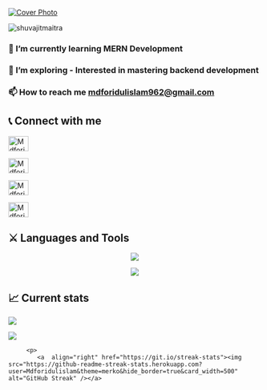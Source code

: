 [![Cover Photo](https://github.com/Mdforidulislam/Mdforidulislam/blob/main/Blue%20Yellow%20Futuristic%20Virtual%20Technology%20Blog%20Banner.png?raw=true "Cover Photo")](https://www.linkedin.com/in/foridul/)

<p align="left"> <img src="https://komarev.com/ghpvc/?username=shuvajitmaitra&label=Profile%20views&color=0e75b6&style=flat" alt="shuvajitmaitra" /> </p>



### 🌱 I’m currently learning **MERN Development**
### 🔭 I’m exploring - Interested in mastering backend development 
### 📫 How to reach me **mdforidulislam962@gmail.com**


## 📞 Connect with me
<p align="left">

<a  href="#" target="blank"><img align="center" src="https://raw.githubusercontent.com/rahuldkjain/github-profile-readme-generator/master/src/images/icons/Social/twitter.svg" alt="Mdforidulislam" height="30" width="40" /></a>


<a  href="https://www.linkedin.com/in/foridul" target="blank"><img align="center" src="https://raw.githubusercontent.com/rahuldkjain/github-profile-readme-generator/master/src/images/icons/Social/linked-in-alt.svg" alt="Mdforidulislam" height="30" width="40" /></a>

<a  href="https://www.facebook.com/profile.php?id=100004476468209" target="blank"><img align="center" src="https://raw.githubusercontent.com/rahuldkjain/github-profile-readme-generator/master/src/images/icons/Social/facebook.svg" alt="Mdforidulislam" height="30" width="40" /></a>

<a  href="#" target="blank"><img align="center" src="https://raw.githubusercontent.com/rahuldkjain/github-profile-readme-generator/master/src/images/icons/Social/instagram.svg" alt="Mdforidulislam" height="30" width="40" /></a>
</p>


## ⚔️ Languages and Tools

<p align="center">
  <a href="">
    <img src="https://skillicons.dev/icons?i=js,react,tailwind,html,css,firebase" />
  </a>
</p>
<p align="center">
  <a href="">
    <img src="https://skillicons.dev/icons?i=express,mongodb,figma,github" />
  </a>
</p>



<!-- stats............. -->
## 📈 Current stats
<p  align="center">

![](http://github-profile-summary-cards.vercel.app/api/cards/profile-details?username=Mdforidulislam&theme=noctis_minimus)

![](http://github-profile-summary-cards.vercel.app/api/cards/stats?username=Mdforidulislam&theme=noctis_minimus) 

</p>

         <p>
            <a  align="right" href="https://git.io/streak-stats"><img src="https://github-readme-streak-stats.herokuapp.com?user=Mdforidulislam&theme=merko&hide_border=true&card_width=500" alt="GitHub Streak" /></a>
</p>


